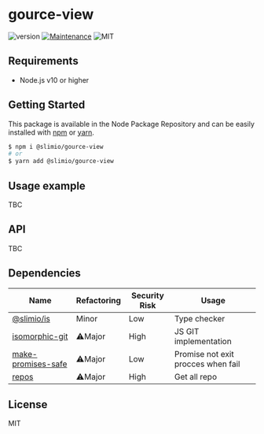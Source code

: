# gource-view
![version](https://img.shields.io/badge/version-0.1.0-blue.svg)
[![Maintenance](https://img.shields.io/badge/Maintained%3F-yes-green.svg)](https://github.com/SlimIO/is/commit-activity)
![MIT](https://img.shields.io/github/license/mashape/apistatus.svg)



## Requirements
- Node.js v10 or higher

## Getting Started

This package is available in the Node Package Repository and can be easily installed with [npm](https://docs.npmjs.com/getting-started/what-is-npm) or [yarn](https://yarnpkg.com).

```bash
$ npm i @slimio/gource-view
# or
$ yarn add @slimio/gource-view
```

## Usage example
TBC

## API
TBC

## Dependencies

|Name|Refactoring|Security Risk|Usage|
|---|---|---|---|
|[@slimio/is](https://github.com/SlimIO/is#readme)|Minor|Low|Type checker|
|[isomorphic-git](https://isomorphic-git.org/)|⚠️Major|High|JS GIT implementation|
|[make-promises-safe](https://github.com/mcollina/make-promises-safe#readme)|⚠️Major|Low|Promise not exit procces when fail|
|[repos](https://github.com/jonschlinkert/repos)|⚠️Major|High|Get all repo|

## License
MIT
